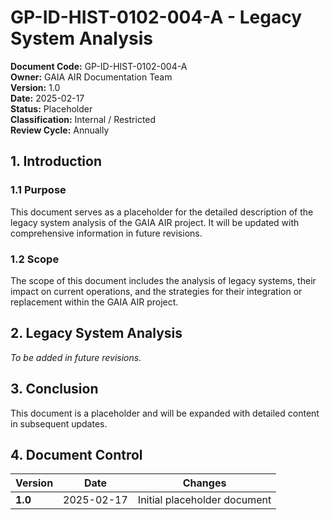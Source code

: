 # GP-ID-HIST-0102-004-A - Legacy System Analysis

**Document Code:** GP-ID-HIST-0102-004-A  
**Owner:** GAIA AIR Documentation Team  
**Version:** 1.0  
**Date:** 2025-02-17  
**Status:** Placeholder  
**Classification:** Internal / Restricted  
**Review Cycle:** Annually  

## 1. Introduction

### 1.1 Purpose
This document serves as a placeholder for the detailed description of the legacy system analysis of the GAIA AIR project. It will be updated with comprehensive information in future revisions.

### 1.2 Scope
The scope of this document includes the analysis of legacy systems, their impact on current operations, and the strategies for their integration or replacement within the GAIA AIR project.

## 2. Legacy System Analysis

*To be added in future revisions.*

## 3. Conclusion

This document is a placeholder and will be expanded with detailed content in subsequent updates.

## 4. Document Control

| **Version** | **Date** | **Changes** |
|-------------|----------|-------------|
| **1.0**     | 2025-02-17 | Initial placeholder document |
